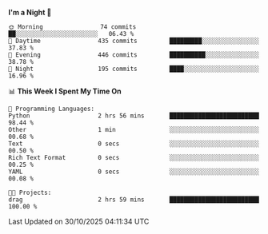 <!--START_SECTION:waka-->
**I'm a Night 🦉** 

```text
🌞 Morning                74 commits          ██░░░░░░░░░░░░░░░░░░░░░░░   06.43 % 
🌆 Daytime                435 commits         █████████░░░░░░░░░░░░░░░░   37.83 % 
🌃 Evening                446 commits         ██████████░░░░░░░░░░░░░░░   38.78 % 
🌙 Night                  195 commits         ████░░░░░░░░░░░░░░░░░░░░░   16.96 % 
```


📊 **This Week I Spent My Time On** 

```text
💬 Programming Languages: 
Python                   2 hrs 56 mins       █████████████████████████   98.44 % 
Other                    1 min               ░░░░░░░░░░░░░░░░░░░░░░░░░   00.68 % 
Text                     0 secs              ░░░░░░░░░░░░░░░░░░░░░░░░░   00.50 % 
Rich Text Format         0 secs              ░░░░░░░░░░░░░░░░░░░░░░░░░   00.25 % 
YAML                     0 secs              ░░░░░░░░░░░░░░░░░░░░░░░░░   00.08 % 

🐱‍💻 Projects: 
drag                     2 hrs 59 mins       █████████████████████████   100.00 % 
```


 Last Updated on 30/10/2025 04:11:34 UTC
<!--END_SECTION:waka-->
